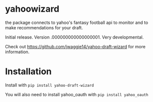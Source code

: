 # yahoowizard
the package connects to yahoo's fantasy football api to monitor and to make recommendations for your draft.

Initial release. Version .000000000000000001. Very developmental.

Check out https://github.com/jwaggie14/yahoo-draft-wizard for more information.

# Installation
Install with ```pip install yahoo-draft-wizard```

You will also need to install yahoo_oauth with ```pip install yahoo_oauth```
